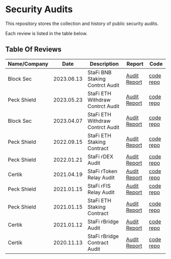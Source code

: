 # Security Audits

This repository stores the collection and history of public security audits.

Each review is listed in the table below.

## Table Of Reviews

| Name/Company | Date | Description | Report | Code |
| ------------ | ---- | ----------- | ------ | ----- |
| Block Sec | 2023.06.13 | StaFi BNB Staking Contrct Audit | [Audit Report](/audits/202306_BlockSec_StaFi-BNBStaking) | [code repo](https://github.com/stafiprotocol/rtoken-contracts/tree/main/contracts/rbnb) |
| Peck Shield | 2023.05.23 | StaFi ETH Withdraw Contrct Audit | [Audit Report](/audits/202305_PeckShield_StaFi-ETHWithdraw) | [code repo](https://github.com/stafiprotocol/eth2-staking/tree/v3/contracts/withdraw) |
| Block Sec | 2023.04.07 | StaFi ETH Withdraw Contrct Audit | [Audit Report](/audits/202304_BlockSec_StaFi-ETHWithdraw) | [code repo](https://github.com/stafiprotocol/eth2-staking/tree/v3/contracts/withdraw) |
| Peck Shield | 2022.09.15 | StaFi ETH Staking Contract | [Audit Report](/audits/202201_PeckShield_StaFi-ETH2Staking) | [code repo](https://github.com/stafiprotocol/eth2-staking) |
| Peck Shield | 2022.01.21 | StaFi rDEX Audit | [Audit Report](/audits/202201_PeckShield_StaFi-rDEX) | [code repo](https://github.com/stafiprotocol/stafi-node/tree/rswap) |
| Certik | 2021.04.19 | StaFi rToken Relay Audit | [Audit Report](/audits/202104_Certik_StaFi-rTokenRelay) | [code repo](https://github.com/stafiprotocol/rtoken-relay) |
| Peck Shield | 2021.01.15 | StaFi rFIS Relay Audit | [Audit Report](/audits/202101_PeckShield_StaFi-rFIS) | [code repo](https://github.com/stafiprotocol/stafi-node/tree/rfis/node/pallets/rtoken) | 
| Peck Shield | 2021.01.15 | StaFi ETH Staking Contract | [Audit Report](/audits/202101_PeckShield_ETHStaking) | [code repo](https://github.com/stafiprotocol/eth2-staking) |
| Certik | 2021.01.12 | StaFi rBridge Audit | [Audit Report](/audits/202101_Certik_StaFi-rBridge) | [code repo](https://github.com/stafiprotocol/stafi-node) |
| Certik | 2020.11.13 | StaFi rBridge Contract Audit | [Audit Report](/audits/202011_Certik_StaFi-rBridge) | [code repo](https://github.com/stafiprotocol/bridge-solidity)|